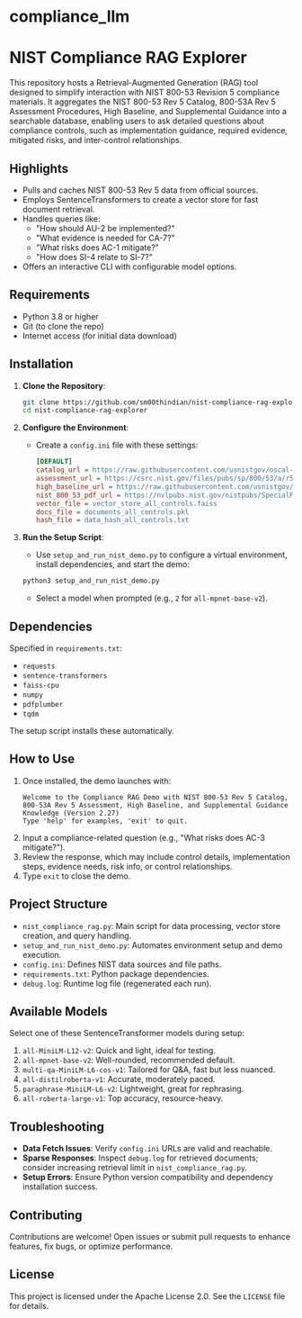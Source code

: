 # compliance_llm
# NIST Compliance RAG Explorer

This repository hosts a Retrieval-Augmented Generation (RAG) tool designed to simplify interaction with NIST 800-53 Revision 5 compliance materials. It aggregates the NIST 800-53 Rev 5 Catalog, 800-53A Rev 5 Assessment Procedures, High Baseline, and Supplemental Guidance into a searchable database, enabling users to ask detailed questions about compliance controls, such as implementation guidance, required evidence, mitigated risks, and inter-control relationships.

## Highlights
- Pulls and caches NIST 800-53 Rev 5 data from official sources.
- Employs SentenceTransformers to create a vector store for fast document retrieval.
- Handles queries like:
  - "How should AU-2 be implemented?"
  - "What evidence is needed for CA-7?"
  - "What risks does AC-1 mitigate?"
  - "How does SI-4 relate to SI-7?"
- Offers an interactive CLI with configurable model options.

## Requirements
- Python 3.8 or higher
- Git (to clone the repo)
- Internet access (for initial data download)

## Installation
1. **Clone the Repository**:
   ```bash
   git clone https://github.com/sm00thindian/nist-compliance-rag-explorer.git
   cd nist-compliance-rag-explorer
   ```

2. **Configure the Environment**:
   - Create a `config.ini` file with these settings:
     ```ini
     [DEFAULT]
     catalog_url = https://raw.githubusercontent.com/usnistgov/oscal-content/main/nist.gov/SP800-53/rev5/json/NIST_SP-800-53_rev5_catalog.json
     assessment_url = https://csrc.nist.gov/files/pubs/sp/800/53/a/r5/final/docs/sp800-53ar5-assessment-procedures.txt
     high_baseline_url = https://raw.githubusercontent.com/usnistgov/oscal-content/refs/heads/main/nist.gov/SP800-53/rev5/json/NIST_SP-800-53_rev5_HIGH-baseline-resolved-profile_catalog.json
     nist_800_53_pdf_url = https://nvlpubs.nist.gov/nistpubs/SpecialPublications/NIST.SP.800-53r5.pdf
     vector_file = vector_store_all_controls.faiss
     docs_file = documents_all_controls.pkl
     hash_file = data_hash_all_controls.txt
     ```

3. **Run the Setup Script**:
   - Use `setup_and_run_nist_demo.py` to configure a virtual environment, install dependencies, and start the demo:
   ```bash
   python3 setup_and_run_nist_demo.py
   ```
   - Select a model when prompted (e.g., `2` for `all-mpnet-base-v2`).

## Dependencies
Specified in `requirements.txt`:
- `requests`
- `sentence-transformers`
- `faiss-cpu`
- `numpy`
- `pdfplumber`
- `tqdm`

The setup script installs these automatically.

## How to Use
1. Once installed, the demo launches with:
   ```
   Welcome to the Compliance RAG Demo with NIST 800-53 Rev 5 Catalog, 800-53A Rev 5 Assessment, High Baseline, and Supplemental Guidance Knowledge (Version 2.27)
   Type 'help' for examples, 'exit' to quit.
   ```
2. Input a compliance-related question (e.g., "What risks does AC-3 mitigate?").
3. Review the response, which may include control details, implementation steps, evidence needs, risk info, or control relationships.
4. Type `exit` to close the demo.

## Project Structure
- `nist_compliance_rag.py`: Main script for data processing, vector store creation, and query handling.
- `setup_and_run_nist_demo.py`: Automates environment setup and demo execution.
- `config.ini`: Defines NIST data sources and file paths.
- `requirements.txt`: Python package dependencies.
- `debug.log`: Runtime log file (regenerated each run).

## Available Models
Select one of these SentenceTransformer models during setup:
1. `all-MiniLM-L12-v2`: Quick and light, ideal for testing.
2. `all-mpnet-base-v2`: Well-rounded, recommended default.
3. `multi-qa-MiniLM-L6-cos-v1`: Tailored for Q&A, fast but less nuanced.
4. `all-distilroberta-v1`: Accurate, moderately paced.
5. `paraphrase-MiniLM-L6-v2`: Lightweight, great for rephrasing.
6. `all-roberta-large-v1`: Top accuracy, resource-heavy.

## Troubleshooting
- **Data Fetch Issues**: Verify `config.ini` URLs are valid and reachable.
- **Sparse Responses**: Inspect `debug.log` for retrieved documents; consider increasing retrieval limit in `nist_compliance_rag.py`.
- **Setup Errors**: Ensure Python version compatibility and dependency installation success.

## Contributing
Contributions are welcome! Open issues or submit pull requests to enhance features, fix bugs, or optimize performance.

## License
This project is licensed under the Apache License 2.0. See the `LICENSE` file for details.
